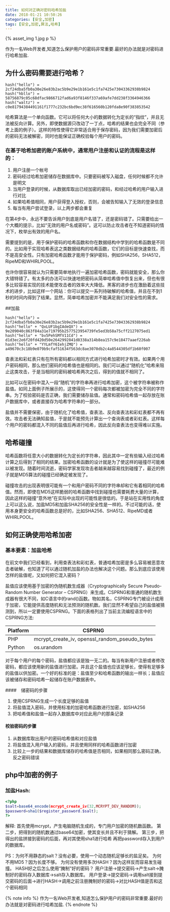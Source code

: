 ```yaml
---
title: 如何对正确对密码哈希加盐
date: 2018-01-21 10:50:26
categories: [安全,加密]
tags: [安全,加密,算法,哈希]
---
```


{% asset_img 1.jpg  p %}

作为一名Web开发者,知道怎么保护用户的密码非常重要.最好的办法就是对密码进行哈希加盐.



<!-- more -->
## 为什么密码需要进行哈希？

```shell
hash("hello") = 2cf24dba5fb0a30e26e83b2ac5b9e29e1b161e5c1fa7425e73043362938b9824
hash("hbllo") = 58756879c05c68dfac9866712fad6a93f8146f337a69afe7dd238f3364946366
hash("waltz") = c0e81794384491161f1777c232bc6bd9ec38f616560b120fda8e90f383853542
```

哈希算法是一个单向函数。它可以将任何大小的数据转化为定长的“指纹”，并且无法被反向计算。另外，即使数据源只改动了一丁点，哈希的结果也会完全不同（参考上面的例子）。这样的特性使得它非常适合用于保存密码，因为我们需要加密后的密码无法被解密，同时也能保证正确校验每个用户的密码。


### 在基于哈希加密的账户系统中，通常用户注册和认证的流程是这样的：

1. 用户注册一个帐号
2. 密码经过哈希加密储存在数据库中。只要密码被写入磁盘，任何时候都不允许是明文
3. 当用户登录的时候，从数据库取出已经加密的密码，和经过哈希的用户输入进行对比
4. 如果哈希值相同，用户获得登入授权，否则，会被告知输入了无效的登录信息
5. 每当有用户尝试登录，以上两步都会重复

在第4步中，永远不要告诉用户到底是用户名错了，还是密码错了。只需要给出一个大概的提示，比如“无效的用户名或密码”。这可以防止攻击者在不知道密码的情况下，枚举出有效的用户名。

需要提到的是，用于保护密码的哈希函数和你在数据结构中学到的哈希函数是不同的。比如用于实现哈希表这之类数据结构的哈希函数，它们的目标是快速查找，而不是高安全性。只有加密哈希函数才能用于保护密码，例如SHA256，SHA512，RipeMD和WHIRLPOOL。

也许你很容易就认为只需要简单地执行一遍加密哈希函数，密码就能安全，那么你大错特错了。有太多的办法可以快速地把密码从简单哈希值中恢复出来，但也有很多比较容易实现的技术能使攻击者的效率大大降低。黑客的进步也在激励着这些技术的进步，比如这样一个网站：你可以提交一系列待破解的哈希值，并且在不到1秒的时间内得到了结果。显然，简单哈希加密并不能满足我们对安全性的需求。

##加盐 

```shell
hash("hello") = 2cf24dba5fb0a30e26e83b2ac5b9e29e1b161e5c1fa7425e73043362938b9824
hash("hello" + "QxLUF1bgIAdeQX") = 9e209040c863f84a31e719795b2577523954739fe5ed3b58a75cff2127075ed1
hash("hello" + "bv5PehSMfV11Cd") = d1d3ec2e6f20fd420d50e2642992841d8338a314b8ea157c9e18477aaef226ab
hash("hello" + "YYLmfY6IehjZMQ") = a49670c3c18b9e079b9cfaf51634f563dc8ae3070db2c4a8544305df1b60f007
```

查表法和彩虹表只有在所有密码都以相同方式进行哈希加密时才有效。如果两个用户密码相同，那么他们密码的哈希值也是相同的。我们可以通过“随机化”哈希来阻止这类攻击，于是当相同的密码被哈希两次之后，得到的值就不相同了。

比如可以在密码中混入一段“随机”的字符串再进行哈希加密，这个被字符串被称作盐值。如同上面例子所展示的，这使得同一个密码每次都被加密为完全不同的字符串。为了校验密码是否正确，我们需要储存盐值。通常和密码哈希值一起存放在账户数据库中，或者直接存为哈希字符串的一部分。

盐值并不需要保密，由于随机化了哈希值，查表法、反向查表法和彩虹表都不再有效。攻击者无法确知盐值，于是就不能预先计算出一个查询表或者彩虹表。这样每个用户的密码都混入不同的盐值后再进行哈希，因此反向查表法也变得难以实施。


## 哈希碰撞

哈希函数将任意大小的数据转化为定长的字符串，因此其中一定有些输入经过哈希计算之后得到了相同的结果。加密哈希函数的设计就是为了使这样的碰撞尽可能难以被发现。随着时间流逝，密码学家发现攻击者越来越容易找到碰撞了，最近的例子就是MD5算法的碰撞已经确定被发现了。

碰撞攻击的出现表明很可能有一个和用户密码不同的字符串却和它有着相同的哈希值。然而，即使在MD5这样脆弱的哈希函数中找到碰撞也需要耗费大量的计算，因此这样的碰撞“意外地”在实际中出现的可能性是很低的。于是站在实用性的角度上可以这么说，加盐MD5和加盐SHA256的安全性是一样的。不过可能的话，使用本身更安全的哈希函数总是好的，比如SHA256、SHA512、RipeMD或者WHIRLPOOL。


## 如何正确使用哈希加密

### 基本要素：加盐哈希

在前文中我们已经看到，利用查表法和彩虹表，普通哈希加密是多么容易被恶意攻击者破解，也知道了可以通过随机加盐的办法也解决这个问题。那么到底应该使用怎样的盐值呢，又如何把它混入密码？

盐值应该使用基于加密的伪随机数生成器（Cryptographically Secure Pseudo-Random Number Generator – CSPRNG）来生成。CSPRNG和普通的随机数生成器有很大不同，如C语言中的rand()函数。物如其名，CSPRNG专门被设计成用于加密，它能提供高度随机和无法预测的随机数。我们显然不希望自己的盐值被猜测到，所以一定要使用CSPRNG。下面的表格列出了当前主流编程语言中的CSPRNG方法:

Platform | CSPRNG 
----|------
PHP | mcrypt_create_iv, openssl_random_pseudo_bytes
Python | os.urandom  

对于每个用户的每个密码，盐值都应该是独一无二的。每当有新用户注册或者修改密码，都应该使用新的盐值进行加密。并且这个盐值也应该足够长，使得有足够多的盐值以供加密。一个好的标准的是：盐值至少和哈希函数的输出一样长；盐值应该被储存和密码哈希一起储存在账户数据表中。


####　储密码的步骤

1. 使用CSPRNG生成一个长度足够的盐值
2. 将盐值混入密码，并使用标准的加密哈希函数进行加密，如SHA256
3. 把哈希值和盐值一起存入数据库中对应此用户的那条记录


#### 校验密码的步骤

1. 从数据库取出用户的密码哈希值和对应盐值
2. 将盐值混入用户输入的密码，并且使用同样的哈希函数进行加密
3. 比较上一步的结果和数据库储存的哈希值是否相同，如果相同那么密码正确，反之密码错误


## php中加密的例子

### 加盐Hash:

```php
<?php
$salt=base64_encode(mcrypt_create_iv(32,MCRYPT_DEV_RANDOM));  
$password=sha1($register_password.$salt);  
?>
```

解释:
首先使用mcrypt，产生电脑随机生成的，专门用户加密的随机数函数。
第二步，把得到的随机数通过base64加密，使其变长并且不利于猜解。
第三步，把得出的盐拼接到密码的后面，再对其使用sha1进行哈希
再把password存入到用户的数据库。

PS：为何不用静态的salt？没有必要，使用一个动态随机足够长的盐足矣。
为何不用MD5？因为长度不够。
为何没有使用多次HASH？因为这样反而容易发生碰撞。
HASH好之后怎么使用“腌制”好的密码？
用户注册->提交密码->产生salt->腌制好的密码存入数据库->salt存入数据库。
用户登录->提交密码->调用salt接到提交密码的后面->进行HASH->调用之前注册腌制好的密码->对比HASH值是否和这个密码相同

{% note info %} 作为一名Web开发者,知道怎么保护用户的密码非常重要.最好的办法就是对密码进行哈希加盐.  {% endnote %}
